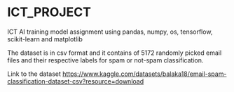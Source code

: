# ICT_PROJECT
ICT AI training model assignment using pandas, numpy, os, tensorflow, scikit-learn and matplotlib

The dataset is in csv format and it contains of 5172 randomly picked email files and their respective labels for spam or not-spam classification.

Link to the dataset
https://www.kaggle.com/datasets/balaka18/email-spam-classification-dataset-csv?resource=download

